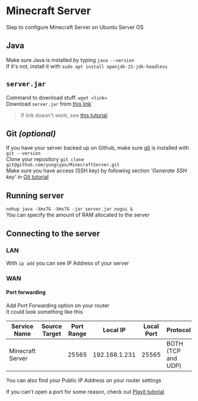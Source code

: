 # Minecraft Server
Step to configure Minecraft Server on Ubuntu Server OS  

## Java
Make sure Java is installed by typing `java --version`  
If it's not, install it with `sudo apt install openjdk-21-jdk-headless`  

## `server.jar`
Command to download stuff: `wget <link>`  
Download `server.jar` from [this link](https://piston-data.mojang.com/v1/objects/450698d1863ab5180c25d7c804ef0fe6369dd1ba/server.jar)`
> If link doesn't work, see [this tutorial](https://www.minecraft.net/en-us/download/server) 

## Git *(optional)*
If you have your server backed up on Github, make sure [git](Git.md) is installed with `git --version`  
Clone your repository `git clone git@github.com/yungcypo/MinecraftServer.git`  
Make sure you have access (SSH key) by following section *'Generate SSH key'* in [Git tutorial](Git.md)  

## Running server
`nohup java -Xmx7G -Xms7G -jar server.jar nogui &`  
You can specify the amount of RAM allocated to the server  

## Connecting to the server
### LAN
With `ip add` you can see IP Address of your server  

### WAN
#### Port forwarding
Add Port Forwarding option on your router  
It could look something like this  

| Service Name     | Source Target | Port Range | Local IP      | Local Port | Protocol           |
| ---------------- | ------------- | ---------- | ------------- | ---------- | ------------------ |
| Minecraft Server |               | 25565      | 192.168.1.231 | 25565      | BOTH (TCP and UDP) |
You can also find your Public IP Address on your router settings  

If you can't open a port for some reason, check out [Playit tutorial](Playit.md)

